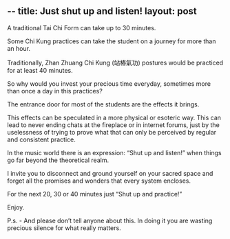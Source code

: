 --
title:  Just shut up and listen!
layout: post
---
A traditional Tai Chi Form can take up to 30 minutes.

Some Chi Kung practices can take the student on a journey for more than an hour. 

Traditionally, Zhan Zhuang Chi Kung (站樁氣功) postures would be practiced for at least 40 minutes. 

So why would you invest your precious time everyday, sometimes more than once a day in this practices?

The entrance door for most of the students are the effects it brings. 

This effects can be speculated in a more physical or esoteric way. This can lead to never ending chats at the fireplace or in internet forums, just by the uselessness of trying to prove what that can only be perceived by regular and consistent practice. 

In the music world there is an expression: “Shut up and listen!” when things go far beyond the theoretical realm. 

I invite you to disconnect and ground yourself on your sacred space and forget all the promises and wonders that every system encloses. 

For the next 20, 30 or 40 minutes just “Shut up and practice!”

Enjoy.

P.s. - And please don’t tell anyone about this. In doing it you are wasting precious silence for what really matters.
